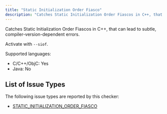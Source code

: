 ```yaml
---
title: "Static Initialization Order Fiasco"
description: "Catches Static Initialization Order Fiascos in C++, that can lead to subtle, compiler-version-dependent errors."
---
```


Catches Static Initialization Order Fiascos in C++, that can lead to subtle, compiler-version-dependent errors.

Activate with `--siof`.

Supported languages:
- C/C++/ObjC: Yes
- Java: No



## List of Issue Types

The following issue types are reported by this checker:
- [STATIC_INITIALIZATION_ORDER_FIASCO](/docs/1.0.0/all-issue-types#static_initialization_order_fiasco)
